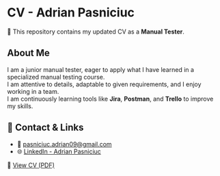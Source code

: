 # CV - Adrian Pasniciuc



📄 This repository contains my updated CV as a **Manual Tester**.



## About Me



I am a junior manual tester, eager to apply what I have learned in a specialized manual testing course.  
I am attentive to details, adaptable to given requirements, and I enjoy working in a team.  
I am continuously learning tools like **Jira**, **Postman**, and **Trello** to improve my skills.



## 🔗 Contact \& Links

* 📧 pasniciuc.adrian09@gmail.com
* 🌐 [LinkedIn - Adrian Pasniciuc](https://www.linkedin.com/in/adrian-pasniciuc/)



📁 [View CV (PDF)](CV-AdrianPasniciuc.pdf)

